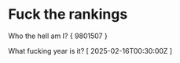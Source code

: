 # Fuck the rankings

Who the hell am I?
{ 9801507 }

What fucking year is it?
[ 2025-02-16T00:30:00Z ]
